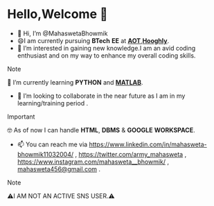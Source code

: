   # Hello,Welcome 👋
- 👋 Hi, I’m @MahaswetaBhowmik
- 😄I am currently pursuing **BTech** **EE** at [**AOT**,**Hooghly**](https://aot.edu.in/).
- 👀 I’m interested in gaining new knowledge.I am an avid coding enthusiast and on my way to enhance my overall coding skills.
>[!NOTE]
> 🌱 I’m currently learning **PYTHON** and [**MATLAB**](https://matlab.mathworks.com/).
- 🤗 I’m looking to collaborate in the near future as I am in my learning/training period .
>[!IMPORTANT]
> 🤓 As of now I can handle **HTML**, **DBMS** & **GOOGLE** **WORKSPACE**.
- 📫 You can reach me via https://www.linkedin.com/in/mahasweta-bhowmik11032004/ , https://twitter.com/army_mahasweta , https://www.instagram.com/mahasweta__bhowmik/ ,  mahasweta456@gmail.com .
>[!NOTE]
>⚠️I AM NOT AN ACTIVE SNS USER.⚠️
